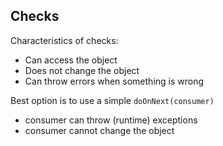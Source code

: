 ## Checks

Characteristics of checks:
* Can access the object
* Does not change the object
* Can throw errors when something is wrong

Best option is to use a simple ```doOnNext(consumer)``` 

* consumer can throw (runtime) exceptions
* consumer cannot change the object